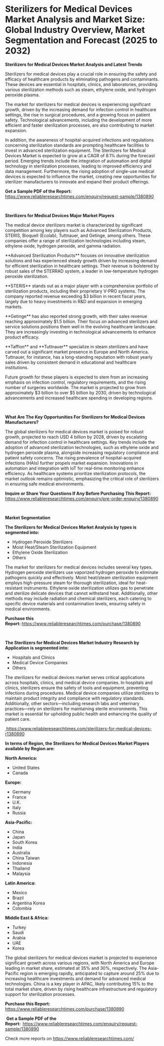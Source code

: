 <p><h1>Sterilizers for Medical Devices Market Analysis and Market Size: Global Industry Overview, Market Segmentation and Forecast (2025 to 2032)</h1></p><p><strong>Sterilizers for Medical Devices Market Analysis and Latest Trends</strong></p>
<p><p>Sterilizers for medical devices play a crucial role in ensuring the safety and efficacy of healthcare products by eliminating pathogens and contaminants. These devices are essential in hospitals, clinics, and laboratories, providing various sterilization methods such as steam, ethylene oxide, and hydrogen peroxide plasma. </p><p>The market for sterilizers for medical devices is experiencing significant growth, driven by the increasing demand for infection control in healthcare settings, the rise in surgical procedures, and a growing focus on patient safety. Technological advancements, including the development of more efficient and faster sterilization processes, are also contributing to market expansion. </p><p>In addition, the awareness of hospital-acquired infections and regulations concerning sterilization standards are prompting healthcare facilities to invest in advanced sterilization equipment. The Sterilizers for Medical Devices Market is expected to grow at a CAGR of 8.1% during the forecast period. Emerging trends include the integration of automation and digital technology in sterilization processes, leading to improved efficiency and data management. Furthermore, the rising adoption of single-use medical devices is expected to influence the market, creating new opportunities for sterilizer manufacturers to innovate and expand their product offerings.</p></p>
<p><strong>Get a Sample PDF of the Report:&nbsp;</strong> <a href="https://www.reliableresearchtimes.com/enquiry/request-sample/1380890?utm_campaign=3192&utm_medium=2&utm_source=Github&utm_content=ia&utm_term=04032025&utm_id=sterilizers-for-medical-devices">https://www.reliableresearchtimes.com/enquiry/request-sample/1380890</a></p>
<p>&nbsp;</p>
<p><strong>Sterilizers for Medical Devices Major Market Players</strong></p>
<p><p>The medical device sterilizers market is characterized by significant competition among key players such as Advanced Sterilization Products, STERIS, Bioquell (Ecolab), Tuttnauer, and Getinge, among others. These companies offer a range of sterilization technologies including steam, ethylene oxide, hydrogen peroxide, and gamma radiation.</p><p>**Advanced Sterilization Products** focuses on innovative sterilization solutions and has experienced steady growth driven by increasing demand for efficient sterilization in healthcare settings. Their revenue is bolstered by robust sales of the STERRAD system, a leader in low-temperature hydrogen peroxide sterilization.</p><p>**STERIS** stands out as a major player with a comprehensive portfolio of sterilization products, including their proprietary V-PRO systems. The company reported revenue exceeding $3 billion in recent fiscal years, largely due to heavy investments in R&D and expansion in emerging markets.</p><p>**Getinge** has also reported strong growth, with their sales revenue reaching approximately $1.5 billion. Their focus on advanced sterilizers and service solutions positions them well in the evolving healthcare landscape. They are increasingly investing in technological advancements to enhance product efficacy.</p><p>**Tafflon** and **Tuttnauer** specialize in steam sterilizers and have carved out a significant market presence in Europe and North America. Tuttnauer, for instance, has a long-standing reputation with robust yearly sales driven by consistent demand in educational and healthcare institutions.</p><p>Future growth for these players is expected to stem from an increasing emphasis on infection control, regulatory requirements, and the rising number of surgeries worldwide. The market is projected to grow from approximately $3 billion to over $5 billion by 2030, driven by technological advancements and increased healthcare spending in developing regions.</p></p>
<p>&nbsp;</p>
<p><strong>What Are The Key Opportunities For Sterilizers for Medical Devices Manufacturers?</strong></p>
<p><p>The global sterilizers for medical devices market is poised for robust growth, projected to reach USD 4 billion by 2028, driven by escalating demand for infection control in healthcare settings. Key trends include the adoption of advanced sterilization technologies, such as ethylene oxide and hydrogen peroxide plasma, alongside increasing regulatory compliance and patient safety concerns. The rising prevalence of hospital-acquired infections (HAIs) further propels market expansion. Innovations in automation and integration with IoT for real-time monitoring enhance efficiency. As healthcare systems prioritize sterilization protocols, the market outlook remains optimistic, emphasizing the critical role of sterilizers in ensuring safe medical environments.</p></p>
<p><strong>Inquire or Share Your Questions If Any Before Purchasing This Report:</strong> <a href="https://www.reliableresearchtimes.com/enquiry/pre-order-enquiry/1380890?utm_campaign=3192&utm_medium=2&utm_source=Github&utm_content=ia&utm_term=04032025&utm_id=sterilizers-for-medical-devices">https://www.reliableresearchtimes.com/enquiry/pre-order-enquiry/1380890</a></p>
<p>&nbsp;</p>
<p><strong>Market Segmentation</strong></p>
<p><strong>The Sterilizers for Medical Devices Market Analysis by types is segmented into:</strong></p>
<p><ul><li>Hydrogen Peroxide Sterilizers</li><li>Moist Heat/Steam Sterilization Equipment</li><li>Ethylene Oxide Sterilization</li><li>Others</li></ul></p>
<p><p>The market for sterilizers for medical devices includes several key types. Hydrogen peroxide sterilizers use vaporized hydrogen peroxide to eliminate pathogens quickly and effectively. Moist heat/steam sterilization equipment employs high-pressure steam for thorough sterilization, ideal for heat-resistant instruments. Ethylene oxide sterilization utilizes gas to penetrate and sterilize delicate devices that cannot withstand heat. Additionally, other methods may include radiation and chemical sterilizers, each catering to specific device materials and contamination levels, ensuring safety in medical environments.</p></p>
<p><strong>Purchase this Report:&nbsp;</strong><a href="https://www.reliableresearchtimes.com/purchase/1380890?utm_campaign=3192&utm_medium=2&utm_source=Github&utm_content=ia&utm_term=04032025&utm_id=sterilizers-for-medical-devices">https://www.reliableresearchtimes.com/purchase/1380890</a></p>
<p>&nbsp;</p>
<p><strong>The Sterilizers for Medical Devices Market Industry Research by Application is segmented into:</strong></p>
<p><ul><li>Hospitals and Clinics</li><li>Medical Device Companies</li><li>Others</li></ul></p>
<p><p>The sterilizers for medical devices market serves critical applications across hospitals, clinics, and medical device companies. In hospitals and clinics, sterilizers ensure the safety of tools and equipment, preventing infections during procedures. Medical device companies utilize sterilizers to maintain product integrity and compliance with regulatory standards. Additionally, other sectors—including research labs and veterinary practices—rely on sterilizers for maintaining sterile environments. This market is essential for upholding public health and enhancing the quality of patient care.</p></p>
<p><a href="https://www.reliableresearchtimes.com/sterilizers-for-medical-devices-r1380890?utm_campaign=3192&utm_medium=2&utm_source=Github&utm_content=ia&utm_term=04032025&utm_id=sterilizers-for-medical-devices">&nbsp;https://www.reliableresearchtimes.com/sterilizers-for-medical-devices-r1380890</a></p>
<p><strong>In terms of Region, the Sterilizers for Medical Devices Market Players available by Region are:</strong></p>
<p>
    <p> <strong> North America: </strong>
        <ul>
            <li>United States</li>
            <li>Canada</li>
        </ul>
        </p> 
    <p> <strong> Europe: </strong>
        <ul>
            <li>Germany</li>
            <li>France</li>
            <li>U.K.</li>
            <li>Italy</li>
            <li>Russia</li>
        </ul>
        </p> 
    <p> <strong> Asia-Pacific: </strong>
        <ul>
            <li>China</li>
            <li>Japan</li>
            <li>South Korea</li>
            <li>India</li>
            <li>Australia</li>
            <li>China Taiwan</li>
            <li>Indonesia</li>
            <li>Thailand</li>
            <li>Malaysia</li>
        </ul>
        </p> 
    <p> <strong> Latin America: </strong>
        <ul>
            <li>Mexico</li>
            <li>Brazil</li>
            <li>Argentina Korea</li>
            <li>Colombia</li>
        </ul>
        </p> 
    <p> <strong> Middle East & Africa: </strong>
        <ul>
            <li>Turkey</li>
            <li>Saudi</li>
            <li>Arabia</li>
            <li>UAE</li>
            <li>Korea</li>
        </ul>
    </p>
    </p>
<p><p>The global sterilizers for medical devices market is projected to experience significant growth across various regions, with North America and Europe leading in market share, estimated at 35% and 30%, respectively. The Asia-Pacific region is emerging rapidly, anticipated to capture around 25% due to increasing healthcare investments and demand for advanced medical technologies. China is a key player in APAC, likely contributing 15% to the total market share, driven by rising healthcare infrastructure and regulatory support for sterilization processes.</p></p>
<p><strong>Purchase this Report: </strong><a href="https://www.reliableresearchtimes.com/purchase/1380890?utm_campaign=3192&utm_medium=2&utm_source=Github&utm_content=ia&utm_term=04032025&utm_id=sterilizers-for-medical-devices">https://www.reliableresearchtimes.com/purchase/1380890</a></p>
<p>&nbsp;<strong>Get a Sample PDF of the Report:&nbsp;&nbsp;</strong><a href="https://www.reliableresearchtimes.com/enquiry/request-sample/1380890?utm_campaign=3192&utm_medium=2&utm_source=Github&utm_content=ia&utm_term=04032025&utm_id=sterilizers-for-medical-devices">https://www.reliableresearchtimes.com/enquiry/request-sample/1380890</a></p>
<p><strong></strong></p>
<p>Check more reports on <a href="https://www.reliableresearchtimes.com/?utm_campaign=3192&utm_medium=2&utm_source=Github&utm_content=ia&utm_term=04032025&utm_id=sterilizers-for-medical-devices">https://www.reliableresearchtimes.com/</a></p>